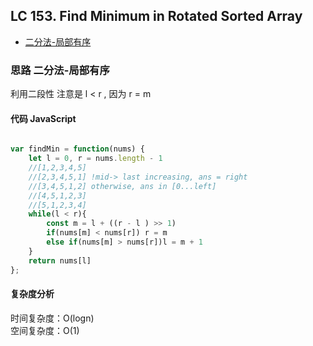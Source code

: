 ## LC 153. Find Minimum in Rotated Sorted Array

- [二分法-局部有序](#思路-二分法-局部有序)

### 思路 二分法-局部有序
利用二段性
注意是 l < r , 因为 r = m
#### 代码 JavaScript

```JavaScript

var findMin = function(nums) {
    let l = 0, r = nums.length - 1
    //[1,2,3,4,5] 
    //[2,3,4,5,1] !mid-> last increasing, ans = right
    //[3,4,5,1,2] otherwise, ans in [0...left]
    //[4,5,1,2,3]
    //[5,1,2,3,4]
    while(l < r){
        const m = l + ((r - l ) >> 1)
        if(nums[m] < nums[r]) r = m
        else if(nums[m] > nums[r])l = m + 1
    }
    return nums[l]
};
```

#### 复杂度分析
时间复杂度：O(logn) </br>
空间复杂度：O(1)